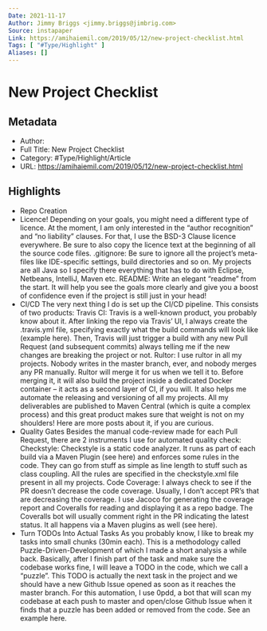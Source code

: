 ```yaml
---
Date: 2021-11-17
Author: Jimmy Briggs <jimmy.briggs@jimbrig.com>
Source: instapaper
Link: https://amihaiemil.com/2019/05/12/new-project-checklist.html
Tags: [ "#Type/Highlight" ]
Aliases: []
---
```

# New Project Checklist

## Metadata
- Author: 
- Full Title: New Project Checklist
- Category: #Type/Highlight/Article
- URL: https://amihaiemil.com/2019/05/12/new-project-checklist.html

## Highlights
- Repo Creation
- Licence! Depending on your goals, you might need a different type of licence. At the moment, I am only interested in the “author recognition” and “no liability” clauses. For that, I use the BSD-3 Clause licence everywhere. Be sure to also copy the licence text at the beginning of all the source code files.
  .gitignore: Be sure to ignore all the project’s meta-files like IDE-specific settings, build directories and so on. My projects are all Java so I specify there everything that has to do with Eclipse, Netbeans, IntelliJ, Maven etc.
  README: Write an elegant “readme” from the start. It will help you see the goals more clearly and give you a boost of confidence even if the project is still just in your head!
- CI/CD
  The very next thing I do is set up the CI/CD pipeline. This consists of two products:
  Travis CI: Travis is a well-known product, you probably know about it. After linking the repo via Travis’ UI, I always create the .travis.yml file, specifying exactly what the build commands will look like (example here). Then, Travis will just trigger a build with any new Pull Request (and subsequent commits) always telling me if the new changes are breaking the project or not.
  Rultor: I use rultor in all my projects. Nobody writes in the master branch, ever, and nobody merges any PR manually. Rultor will merge it for us when we tell it to. Before merging it, it will also build the project inside a dedicated Docker container – it acts as a second layer of CI, if you will.
  It also helps me automate the releasing and versioning of all my projects. All my deliverables are published to Maven Central (which is quite a complex process) and this great product makes sure that weight is not on my shoulders! Here are more posts about it, if you are curious.
- Quality Gates
  Besides the manual code-review made for each Pull Request, there are 2 instruments I use for automated quality check:
  Checkstyle: Checkstyle is a static code analyzer. It runs as part of each build via a Maven Plugin (see here) and enforces some rules in the code. They can go from stuff as simple as line length to stuff such as class coupling. All the rules are specified in the checkstyle.xml file present in all my projects.
  Code Coverage: I always check to see if the PR doesn’t decrease the code coverage. Usually, I don’t accept PR’s that are decreasing the coverage. I use Jacoco for generating the coverage report and Coveralls for reading and displaying it as a repo badge. The Coveralls bot will usually comment right in the PR indicating the latest status. It all happens via a Maven plugins as well (see here).
- Turn TODOs Into Actual Tasks
  As you probably know, I like to break my tasks into small chunks (30min each). This is a methodology called Puzzle-Driven-Development of which I made a short analysis a while back. Basically, after I finish part of the task and make sure the codebase works fine, I will leave a TODO in the code, which we call a “puzzle”. This TODO is actually the next task in the project and we should have a new Github Issue opened as soon as it reaches the master branch.
  For this automation, I use 0pdd, a bot that will scan my codebase at each push to master and open/close Github Issue when it finds that a puzzle has been added or removed from the code. See an example here.
